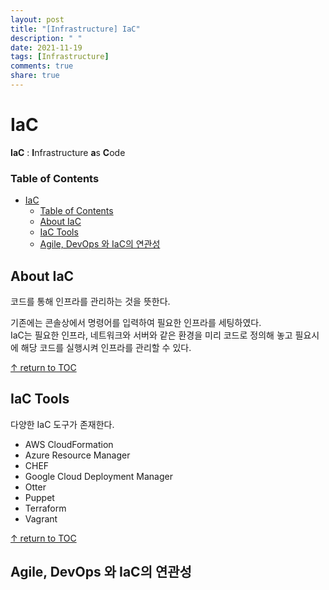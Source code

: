 ```yaml
---
layout: post
title: "[Infrastructure] IaC"
description: " "
date: 2021-11-19
tags: [Infrastructure]
comments: true
share: true
---
```



# IaC 
**IaC** : **I**nfrastructure **a**s **C**ode

### Table of Contents

- [IaC](#iac)
    - [Table of Contents](#table-of-contents)
  - [About IaC](#about-iac)
  - [IaC Tools](#iac-tools)
  - [Agile, DevOps 와 IaC의 연관성](#agile-devops-와-iac의-연관성)

## About IaC

코드를 통해 인프라를 관리하는 것을 뜻한다.  

기존에는 콘솔상에서 명령어를 입력하여 필요한 인프라를 세팅하였다.  
IaC는 필요한 인프라, 네트워크와 서버와 같은 환경을 미리 코드로 정의해 놓고 필요시에 해당 코드를 실행시켜 인프라를 관리할 수 있다.  

[↑ return to TOC](#table-of-contents)

## IaC Tools

다양한 IaC 도구가 존재한다.

* AWS CloudFormation
* Azure Resource Manager
* CHEF
* Google Cloud Deployment Manager
* Otter
* Puppet
* Terraform
* Vagrant

[↑ return to TOC](#table-of-contents)

## Agile, DevOps 와 IaC의 연관성
